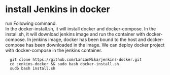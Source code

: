 # install Jenkins in docker
run Following command.  
In the docker-install.sh, it will install docker and docker-compose.
In the install.sh, it will download jenkins image and run the container with docker-compose.
In jenkins image, docker has been bound to the host and docker-compose has been downloaded in the image.
We can deploy docker project with docker-compose in the jenkins container.

```
  git clone https://github.com/LanLanMika/jenkins-docker.git
  cd jenkins-docker && sudo bash docker-install.sh
  sudo bash install.sh
```
